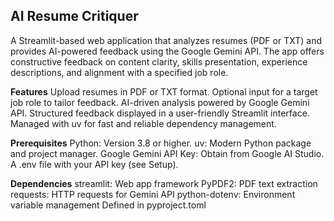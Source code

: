 ## AI Resume Critiquer
A Streamlit-based web application that analyzes resumes (PDF or TXT) and provides AI-powered feedback using the Google Gemini API. The app offers constructive feedback on content clarity, skills presentation, experience descriptions, and alignment with a specified job role.

**Features**
Upload resumes in PDF or TXT format.
Optional input for a target job role to tailor feedback.
AI-driven analysis powered by Google Gemini API.
Structured feedback displayed in a user-friendly Streamlit interface.
Managed with uv for fast and reliable dependency management.

**Prerequisites**
Python: Version 3.8 or higher.
uv: Modern Python package and project manager.
Google Gemini API Key: Obtain from Google AI Studio.
A .env file with your API key (see Setup).

**Dependencies**
streamlit: Web app framework
PyPDF2: PDF text extraction
requests: HTTP requests for Gemini API
python-dotenv: Environment variable management
Defined in pyproject.toml